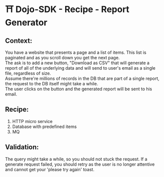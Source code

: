 # ⛩ Dojo-SDK - Recipe - Report Generator

## Context:
You have a website that presents a page and a list of items. This list is paginated and as you scroll down you get the next page.   
The ask is to add a new button, "Download as CSV" that will generate a report of all of the underlying data and will send to user's email as a single file, regardless of size.  
Assume there're millions of records in the DB that are part of a single report, the request to the DB itself might take a while.  
The user clicks on the button and the generated report will be sent to his email.

## Recipe:
1. HTTP micro service
1. Database with predefined items
1. MQ

## Validation:
The query might take a while, so you should not stuck the request. If a generate request failed, you should retry as the user is no longer attentive and cannot get your 'please try again' toast.

<!-- ## Solution:
Check [solution.ts](solution.ts) -->
